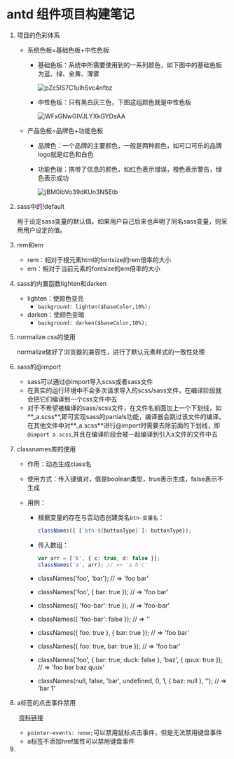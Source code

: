 # antd 组件项目构建笔记

1. 项目的色彩体系

   * 系统色板=基础色板+中性色板

     * 基础色板：系统中所需要使用到的一系列颜色，如下图中的基础色板为蓝、绿、金黄、薄雾

       ![pZc5IS7C1uIhSvc4nfbz](C:\Users\64585\Desktop\antd组件轮子\drumstick\writingMaterial\pZc5IS7C1uIhSvc4nfbz.jpg)

       

     * 中性色板：只有黑白灰三色，下图这组颜色就是中性色板

       ![WFxGNwGIVJLYXkGYDsAA](C:\Users\64585\Desktop\antd组件轮子\drumstick\writingMaterial\WFxGNwGIVJLYXkGYDsAA.png)

   - 产品色板=品牌色+功能色板

     * 品牌色：一个品牌的主要颜色，一般是两种颜色，如可口可乐的品牌logo就是红色和白色

     * 功能色板：携带了信息的颜色，如红色表示错误，橙色表示警告，绿色表示成功

       ![jBM0ibVo39dKUn3NSEtb](C:\Users\64585\Desktop\antd组件轮子\drumstick\writingMaterial\jBM0ibVo39dKUn3NSEtb.png)

2. sass中的!default

   用于设定sass变量的默认值。如果用户自己后来也声明了同名sass变量，则采用用户设定的值。

3. rem和em

   * rem：相对于根元素html的fontsize的rem倍率的大小
   * em：相对于当前元素的fontsize的em倍率的大小

4. sass的内置函数lighten和darken

   * lighten：使颜色变亮
     * `background: lighten($baseColor,10%);`
   * darken：使颜色变暗
     * `background: darken($baseColor,10%);`

5. normalize.css的使用 

   normalize做好了浏览器的兼容性，进行了默认元素样式的一致性处理

6. sass的@import

   * sass可以通过@import导入scss或者sass文件
   * 在真实的运行环境中不会多次请求导入的scss/sass文件，在编译阶段就会把它们编译到一个css文件中去
   * 对于不希望被编译的sass/scss文件，在文件名前面加上一个下划线，如**_a.scss**,即可实现sass的partials功能，编译器会跳过该文件的编译。在其他文件中对**_a.scss**进行@import时需要去除前面的下划线，即`@import a.scss`,并且在编译阶段会被一起编译到引入a文件的文件中去

7. classnames库的使用

   * 作用：动态生成class名

   * 使用方式：传入键值对，值是boolean类型，true表示生成，false表示不生成

   * 用例：

     * 根据变量的存在与否动态创建类名`btn-变量名`：

       ```ts
       classNames({ [`btn-${buttonType}`]: buttonType});
       ```

       

     * 传入数组：

       ```ts
       var arr = ['b', { c: true, d: false }];
       classNames('a', arr); // => 'a b c'
       ```

     * classNames('foo', 'bar'); // => 'foo bar'

     * classNames('foo', { bar: true }); // => 'foo bar'

     * classNames({ 'foo-bar': true }); // => 'foo-bar'

     * classNames({ 'foo-bar': false }); // => ''

     * classNames({ foo: true }, { bar: true }); // => 'foo bar'

     * classNames({ foo: true, bar: true }); // => 'foo bar'

     * classNames('foo', { bar: true, duck: false }, 'baz', { quux: true }); // => 'foo bar baz quux'

     * classNames(null, false, 'bar', undefined, 0, 1, { baz: null }, ''); // => 'bar 1'

8. a标签的点击事件禁用

   ​	[资料链接](https://www.cnblogs.com/waisonlong/p/4872059.html)

   * `pointer-events: none;`可以禁用鼠标点击事件，但是无法禁用键盘事件
   * a标签不添加href属性可以禁用键盘事件

9. 

